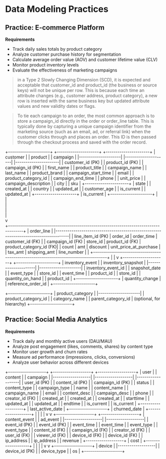 # Data Modeling Practices

## Practice: E-commerce Platform

**Requirements**

- Track daily sales totals by product category
- Analyze customer purchase history for segmentation
- Calculate average order value (AOV) and customer lifetime value (CLV)
- Monitor product inventory levels
- Evaluate the effectiveness of marketing campaigns


> in a Type 2 Slowly Changing Dimension (SCD), it is expected and acceptable that customer_id and product_id (the business or source keys) will not be unique per row. This is because each time an attribute changes (e.g., customer address, product category), a new row is inserted with the same business key but updated attribute values and new validity dates or flags.

> To tie each campaign to an order, the most common approach is to store a campaign_id directly in the order or order_line table. This is typically done by capturing a unique campaign identifier from the marketing source (such as an email, ad, or referral link) when the customer clicks through and places an order. This ID is then passed through the checkout process and saved with the order record. 

+---------------------+         +---------------------+         +----------------------+
|     customer        |         |      product        |         |      campaign        |
|---------------------|         |---------------------|         |----------------------|
| customer_id (PK)    |         | product_id (PK)     |         | campaign_id (PK)     |
| first_name          |         | product_title       |         | campaign_name        |
| last_name           |         | product_brand       |         | campaign_start_time  |
| email               |         | product_category_id |         | campaign_end_time    |
| phone               |         | unit_price          |         | campaign_description |
| city                |         | sku                 |         +----------------------+
| state               |         | created_at          |
| country             |         | updated_at          |
| customer_age        |         | is_current          |
| updated_at          |         +---------------------+
| is_current          |
+---------------------+
         |                                       
         |                                       
         |                                      
         |                                       
         |                                       
         v                                       
+-------------------------------------------------------------------------------------+
|                                   order_line                                        |
|-------------------------------------------------------------------------------------|
| line_item_id (PK)    | order_id         | order_time      | customer_id (FK)        |
| campaign_id (FK)     | store_id         | product_id (FK) | product_category_id (FK)|
| count                | amt              | discount        | unit_price_at_purchase  |
| tax_amt              | shipping_amt     | line_number     |                         |
+-------------------------------------------------------------------------------------+
         |
         |
         v
+---------------------+         +---------------------+
|  inventory_event    |         | inventory_snapshot  |
|---------------------|         |---------------------|
| inventory_event_id  |         | snapshot_date       |
| event_type          |         | store_id            |
| event_time          |         | product_id          |
| store_id            |         | quantity_on_hand    |
| product_id          |         +---------------------+
| quantity_change     |
| reference_order_id  |
+---------------------+

+---------------------+
| product_category    |
|---------------------|
| product_category_id |
| category_name       |
| parent_category_id  | (optional, for hierarchy)
+---------------------+


## Practice: Social Media Analytics

**Requirements**

- Track daily and monthly active users (DAU/MAU)
- Analyze post engagement (likes, comments, shares) by content type
- Monitor user growth and churn rates
- Measure ad performance (impressions, clicks, conversions)
- Analyze user behavior across different devices

+-------------------+        +-------------------+        +-------------------+
|      user         |        |     content       |        |    campaign       |
|-------------------|        |-------------------|        |-------------------|
| user_id (PK)      |        | content_id (PK)   |        | campaign_id (PK)  |
| status            |        | content_type      |        | campaign_type     |
| name              |        | content_name      |        | campaign_name     |
| email             |        | content_desc      |        | campaign_desc     |
| phone             |        | creator_id (FK)   |        | created_at        |
| created_at        |        | created_at        |        | starttime         |
| updated_at        |        | updated_at        |        | endtime           |
| is_current        |        | is_current        |        +-------------------+
| last_active_date  |        +-------------------+
| churned_date      |
+-------------------+
        |                         |
        |                         |
        v                         v
+-------------------+        +-------------------+
|  content_event    |        |    ad_event       |
|-------------------|        |-------------------|
| event_id (PK)     |        | event_id (PK)     |
| event_time        |        | event_time        |
| event_type        |        | event_type        |
| content_id (FK)   |        | campaign_id (FK)  |
| creator_id (FK)   |        | user_id (FK)      |
| viewer_id (FK)    |        | device_id (FK)    |
| device_id (FK)    |        | ip_address        |
| ip_address        |        | revenue           |
+-------------------+        | cost              |
                             +-------------------+
        |                         |
        |                         |
        v                         v
+-------------------+
|     device        |
|-------------------|
| device_id (PK)    |
| device_type       |
| os                |
+-------------------+




